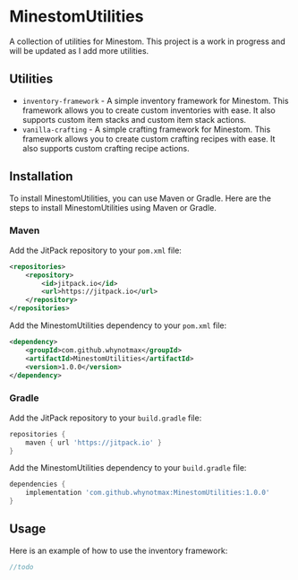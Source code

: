# MinestomUtilities

A collection of utilities for Minestom. This project is a work in progress and will be updated as I add more utilities.

## Utilities

* ``inventory-framework`` - A simple inventory framework for Minestom. This framework allows you to create custom inventories with ease. It also supports custom item stacks and custom item stack actions.
* ``vanilla-crafting`` - A simple crafting framework for Minestom. This framework allows you to create custom crafting recipes with ease. It also supports custom crafting recipe actions.

## Installation

To install MinestomUtilities, you can use Maven or Gradle. Here are the steps to install MinestomUtilities using Maven or Gradle.

### Maven

Add the JitPack repository to your ``pom.xml`` file:

```xml
<repositories>
    <repository>
        <id>jitpack.io</id>
        <url>https://jitpack.io</url>
    </repository>
</repositories>
```

Add the MinestomUtilities dependency to your ``pom.xml`` file:

```xml
<dependency>
    <groupId>com.github.whynotmax</groupId>
    <artifactId>MinestomUtilities</artifactId>
    <version>1.0.0</version>
</dependency>
```

### Gradle

Add the JitPack repository to your ``build.gradle`` file:

```gradle
repositories {
    maven { url 'https://jitpack.io' }
}
```

Add the MinestomUtilities dependency to your ``build.gradle`` file:

```gradle
dependencies {
    implementation 'com.github.whynotmax:MinestomUtilities:1.0.0'
}
```

## Usage

Here is an example of how to use the inventory framework:

```java
//todo
```